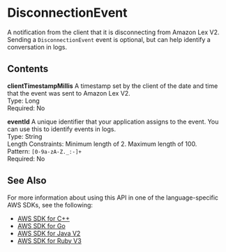 # DisconnectionEvent<a name="API_runtime_DisconnectionEvent"></a>

A notification from the client that it is disconnecting from Amazon Lex V2\. Sending a `DisconnectionEvent` event is optional, but can help identify a conversation in logs\.

## Contents<a name="API_runtime_DisconnectionEvent_Contents"></a>

 **clientTimestampMillis**   <a name="lexv2-Type-runtime_DisconnectionEvent-clientTimestampMillis"></a>
A timestamp set by the client of the date and time that the event was sent to Amazon Lex V2\.  
Type: Long  
Required: No

 **eventId**   <a name="lexv2-Type-runtime_DisconnectionEvent-eventId"></a>
A unique identifier that your application assigns to the event\. You can use this to identify events in logs\.  
Type: String  
Length Constraints: Minimum length of 2\. Maximum length of 100\.  
Pattern: `[0-9a-zA-Z._:-]+`   
Required: No

## See Also<a name="API_runtime_DisconnectionEvent_SeeAlso"></a>

For more information about using this API in one of the language\-specific AWS SDKs, see the following:
+  [ AWS SDK for C\+\+](https://docs.aws.amazon.com/goto/SdkForCpp/runtime.lex.v2-2020-08-07/DisconnectionEvent) 
+  [ AWS SDK for Go](https://docs.aws.amazon.com/goto/SdkForGoV1/runtime.lex.v2-2020-08-07/DisconnectionEvent) 
+  [ AWS SDK for Java V2](https://docs.aws.amazon.com/goto/SdkForJavaV2/runtime.lex.v2-2020-08-07/DisconnectionEvent) 
+  [ AWS SDK for Ruby V3](https://docs.aws.amazon.com/goto/SdkForRubyV3/runtime.lex.v2-2020-08-07/DisconnectionEvent) 